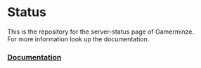 # Status

This is the repository for the server-status page of Gamerminze.  
For more information look up the documentation.

### [Documentation](https://github.com/Gamerminze/status/wiki)
